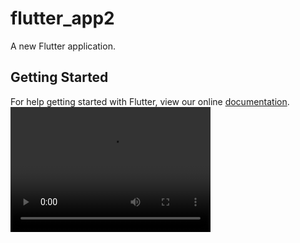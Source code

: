 # flutter_app2

A new Flutter application.

## Getting Started

For help getting started with Flutter, view our online
[documentation](https://flutter.io/).
<video width="320" height="200" controls preload> 
    <source src="Video Flutter2.wmv.mp4"></source> 
    <source src="Video Flutter2.wmv.webm"></source> 
</video>

